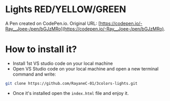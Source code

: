 # Lights RED/YELLOW/GREEN

A Pen created on CodePen.io. Original URL: [https://codepen.io/-Ray__Joee-/pen/bGJzMRo](https://codepen.io/-Ray__Joee-/pen/bGJzMRo).


# How to install it?
- Install 1st VS studio code on your local machine
- Open VS Studio code on your local machine and open a new terminal command and write:
```bash
git clone https://github.com/RayaneC-01/3colors-lights.git
```

- Once it's installed open the `index.html` file and enjoy it.
